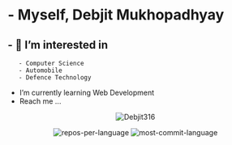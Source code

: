 # - Myself, Debjit Mukhopadhyay
## - 👀 I’m interested in
       - Computer Science
       - Automobile
       - Defence Technology
-  I’m currently learning Web Development
-  Reach me ...


<div align=center padding-down=10>
<img align="center" src="https://github-readme-stats.vercel.app/api/top-langs?username=Debjit316&show_icons=true&locale=en&layout=compact&theme=vision-friendly-dark" alt="Debjit316" />

![repos-per-language](http://github-profile-summary-cards.vercel.app/api/cards/repos-per-language?username=Debjit316&theme=highcontrast)
![most-commit-language](http://github-profile-summary-cards.vercel.app/api/cards/most-commit-language?username=Debjit316&theme=highcontrast)
</div>
<!---
Debjit316/Debjit316 is a ✨ special ✨ repository because its `README.md` (this file) appears on your GitHub profile.
You can click the Preview link to take a look at your changes.
--->
